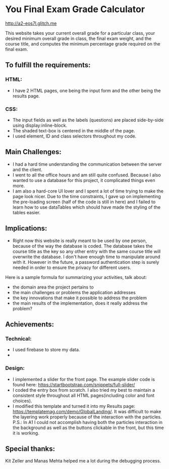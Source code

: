 You Final Exam Grade Calculator
===
http://a2-eos7l.glitch.me

This website takes your current overall grade for a particular class, your desired minimum overall grade in class, the final exam weight, and the course title, and computes the minimum percentage grade required on the final exam.

To fulfill the requirements:
---
### HTML:

- I have 2 HTML pages, one being the input form and the other being the results page. 

### CSS: 

- The input fields as well as the labels (questions) are placed side-by-side using display:inline-block.
- The shaded text-box is centered in the middle of the page.
- I used element, ID and class selectors throughout my code. 


Main Challenges:
---
- I had a hard time understanding the communication between the server and the client.
- I went to all the office hours and am still quite confused. Because I also wanted to use a database for this project, it complicated things even more. 
- I am also a hard-core UI lover and I spent a lot of time trying to make the page look nicer. Due to the time constraints, I gave up on implementing the pre-loading screen (half of the code is still in here) and I failed to learn how to use dataTables which should have made the styling of the tables easier.


Implications:
---
- Right now this website is really meant to be used by one person, because of the way the database is coded. The database takes the course title as the key so any other entry with the same course title will overwrite the database. I don't have enough time to manipulate around with it. However in the future, a password authentication step is surely needed in order to ensure the privacy for different users. 




Here is a sample formula for summarizing your activities, talk about:
- the domain area the project pertains to
- the main challenges or problems the application addresses
- the key innovations that make it possible to address the problem
- the main results of the implementation, does it really address the problem? 


Achievements:
---
### Technical:
- I used firebase to store my data.
- 

### Design:
- I implemented a slider for the front page. The example slider code is found here: https://startbootstrap.com/snippets/full-slider/
- I coded the entry box from scratch. I also tried my best to maintain a consistent style throughout all HTML pages(including color and font choices).
- I modified this template and turned it into my Results page: https://templatemag.com/demo/GlobalLanding/. It was difficult to make the layering work properly because of the interaction with the particles. P.S.: In A1 I could not accomplish having both the particles interaction in the background as well as the buttons clickable in the front, but this time it is working. 


Special thanks:
---
Kit Zeller and Manas Mehta helped me a lot during the debugging process. 
